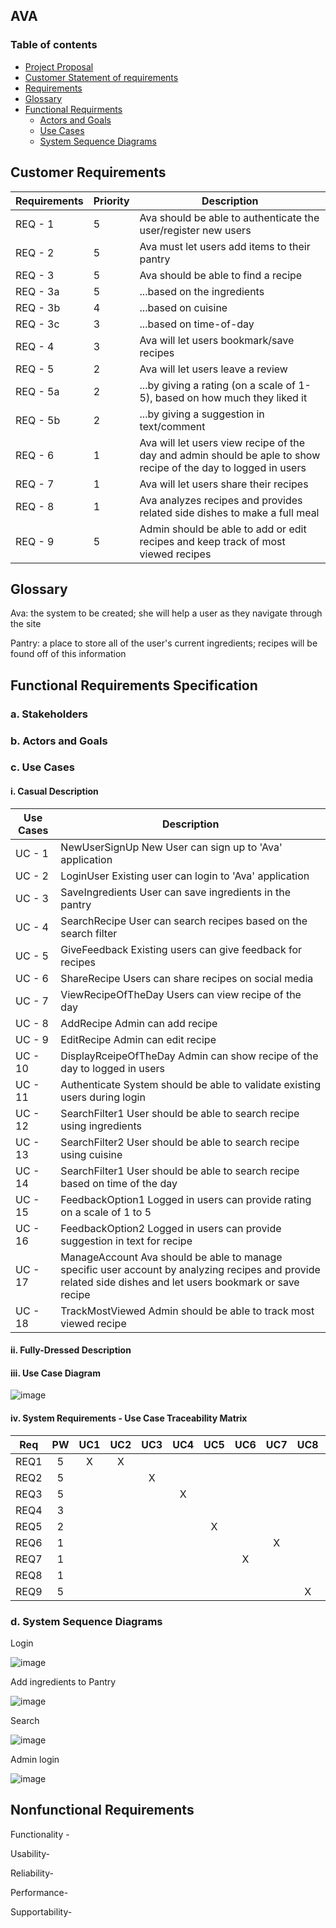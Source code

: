 
## AVA

### Table of contents  
* [Project Proposal](https://github.com/CSUS-CSC-131-Fall2017/ava/blob/master/docs/friday-proposal.md)
* [Customer Statement of requirements](https://github.com/CSUS-CSC-131-Fall2017/ava/blob/master/docs/Customer%20Statement%20of%20Requirements.md#customer-statement-of-requirements)
* [Requirements](#requirements)
* [Glossary](#glossary)
* [Functional Requirments](#functional)
  * [Actors and Goals](#actor)
  * [Use Cases](#usecase)
  * [System Sequence Diagrams](#diagrams)

## <a name="requirements"></a> Customer Requirements                                  

| Requirements | Priority | Description                              |
| ------------ | -------- | ---------------------------------------- |
| REQ - 1      | 5        | Ava should be able to authenticate the user/register new users |
| REQ - 2      | 5        | Ava must let users add items to their pantry |
| REQ - 3      | 5        | Ava should be able to find a recipe      |
| REQ - 3a     | 5        | ...based on the ingredients              |
| REQ - 3b     | 4        | ...based on cuisine                      |
| REQ - 3c     | 3        | ...based on time-of-day                  |
| REQ - 4      | 3        | Ava will let users bookmark/save recipes |
| REQ - 5      | 2        | Ava will let users leave a review        |
| REQ - 5a     | 2        | ...by giving a rating (on a scale of 1-5), based on how much they liked it |
| REQ - 5b     | 2        | ...by giving a suggestion in text/comment |
| REQ - 6      | 1        | Ava will let users view recipe of the day and admin should be aple to show recipe of the day to logged in users |
| REQ - 7      | 1        | Ava will let users share their recipes   |
| REQ - 8      | 1        | Ava analyzes recipes and provides related side dishes to make a full meal |
| REQ - 9      | 5        | Admin should be able to add or edit recipes and keep track of most viewed recipes |

## <a name="glossary"></a> Glossary

Ava: the system to be created; she will help a user as they navigate through the site

Pantry: a place to store all of the user's current ingredients; recipes will be found off of this information





## <a name="functionalrequirements"></a> Functional Requirements Specification

### 	<a name="stakeholders"></a> a. Stakeholders

### 	<a name="actor"></a> b. Actors and Goals

### 	<a name="usecase"></a> c. Use Cases

#### 		<a name="casualdescription"></a> i. Casual Description

| Use Cases | Description                              |
| --------- | ---------------------------------------- |
| UC - 1    | NewUserSignUp New User can sign up to 'Ava' application |
| UC - 2    | LoginUser Existing user can login to 'Ava' application |
| UC - 3    | SaveIngredients User can save ingredients in the pantry |
| UC - 4    | SearchRecipe User can search recipes based on the search filter |
| UC - 5    | GiveFeedback Existing users can give feedback for recipes |
| UC - 6    | ShareRecipe Users can share recipes on social media |
| UC - 7    | ViewRecipeOfTheDay Users can view recipe of the day |
| UC - 8    | AddRecipe Admin can add recipe           |
| UC - 9    | EditRecipe Admin can edit recipe         |
| UC - 10   | DisplayRceipeOfTheDay Admin can show recipe of the day to logged in users |
| UC - 11   | Authenticate System should be able to validate existing users during login |
| UC - 12   | SearchFilter1 User should be able to search recipe using ingredients |
| UC - 13   | SearchFilter2 User should be able to search recipe using cuisine |
| UC - 14   | SearchFilter1 User should be able to search recipe based on time of the day |
| UC - 15   | FeedbackOption1 Logged in users can provide rating on a scale of 1 to 5 |
| UC - 16   | FeedbackOption2 Logged in users can provide suggestion in text for recipe |
| UC - 17   | ManageAccount Ava should be able to manage specific user account by analyzing recipes and provide related side dishes and let users bookmark or save recipe |
| UC - 18   | TrackMostViewed Admin should be able to track most viewed recipe |

#### 		<a name="fullydresseddescription"></a> ii. Fully-Dressed Description

#### 		<a name="usecasediagram"></a> iii. Use Case Diagram

![image](diagrams/use_case_diagram.jpg)





####			<a name="systemrequirements"></a> iv. System Requirements - Use Case Traceability Matrix 

|  Req  	| PW 	| UC1 	| UC2 	| UC3 	| UC4 	| UC5 	| UC6 	| UC7 	| UC8 	| UC9 	| UC10 	| UC11 	| UC12 	| UC13 	| UC14 	| UC15 	| UC16 	| UC17 	| UC18 	|
|:-----:	|:--:	|:---:	|:---:	|:---:	|:---:	|:---:	|:---:	|:---:	|:---:	|:---:	|:----:	|:----:	|:----:	|:----:	|:----:	|:----:	|:----:	|:----:	|:----:	|
|  REQ1 	|  5 	|  X  	|  X  	|     	|     	|     	|     	|     	|     	|     	|      	|   X  	|      	|      	|      	|      	|      	|      	|      	|
|  REQ2 	|  5 	|     	|     	|  X  	|     	|     	|     	|     	|     	|     	|      	|      	|      	|      	|      	|      	|      	|      	|      	|
|  REQ3 	|  5 	|     	|     	|     	|  X  	|     	|     	|     	|     	|     	|      	|      	|   X  	|   X  	|   X  	|      	|      	|      	|      	|
|  REQ4 	|  3 	|     	|     	|     	|     	|     	|     	|     	|     	|     	|      	|      	|      	|      	|      	|      	|      	|   X  	|      	|
|  REQ5 	|  2 	|     	|     	|     	|     	|  X  	|     	|     	|     	|     	|      	|      	|      	|      	|      	|   X  	|   X  	|      	|      	|
|  REQ6 	|  1 	|     	|     	|     	|     	|     	|     	|  X  	|     	|     	|   X  	|      	|      	|      	|      	|      	|      	|      	|      	|
|  REQ7 	|  1 	|     	|     	|     	|     	|     	|  X  	|     	|     	|     	|      	|      	|      	|      	|      	|      	|      	|      	|      	|
|  REQ8 	|  1 	|     	|     	|     	|     	|     	|     	|     	|     	|     	|      	|      	|      	|      	|      	|      	|      	|   X  	|      	|
|  REQ9 	|  5 	|     	|     	|     	|     	|     	|     	|     	|  X  	|  X  	|      	|      	|      	|      	|      	|      	|      	|      	|   X  	|

### <a name="diagrams"></a> d. System Sequence Diagrams

Login



![image](diagrams/Sequence_Diagram_for_Login.png)









Add ingredients to Pantry



![image](diagrams/Sequence_Diagram_Input_Ingredients.png)









Search



![image](diagrams/Sequence_Diagram_Search_Recipes_modified.png)





Admin login 



![image](diagrams/Sequence_Diagram_Admin_login.png)



## <a name="nonfunctional"></a> Nonfunctional Requirements

Functionality - 

Usability-

Reliability-

Performance-

Supportability-